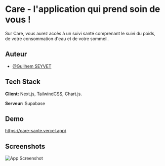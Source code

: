 
# Care - l'application qui prend soin de vous !

Sur Care, vous aurez accès à un suivi santé comprenant le suivi du poids, de votre consommation d'eau et de votre sommeil.




## Auteur

- [@Guilhem SEYVET](https://www.github.com/guilhemcv)


## Tech Stack

**Client:** Next.js, TailwindCSS, Chart.js.

**Serveur:** Supabase



## Demo

https://care-sante.vercel.app/

## Screenshots

![App Screenshot](https://i.ibb.co/Q8R7gpZ/Capture-d-e-cran-2022-08-19-a-18-05-19.png)
